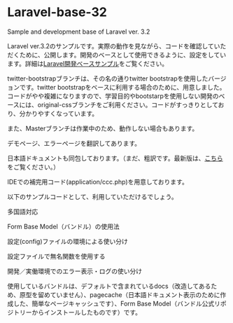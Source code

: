 Laravel-base-32
===============

Sample and development base of Laravel ver. 3.2

Laravel ver.3.2のサンプルです。実際の動作を見ながら、コードを確認していただくために、公開します。開発のベースとして使用できるように、設定をしています。詳細は[Laravel開発ベースサンプル](http://kore1server.com/laravel-tutorial/312-laravel-32-development-base-sample.html)をご覧ください。

twitter-bootstrapブランチは、その名の通りtwitter bootstrapを使用したバージョンです。twitter bootstrapをベースに利用する場合のために、用意しました。コードがやや複雑になりますので、学習目的やbootstarpを使用しない開発のベースには、original-cssブランチをご利用ください。コードがすっきりとしており、分かりやすくなっています。

また、Masterブランチは作業中のため、動作しない場合もあります。

デモページ、エラーページを翻訳してあります。

日本語ドキュメントも同包しております。（まだ、粗訳です。最新版は、[こちら](http://laravel.kore1server.com)をご覧ください。）

IDEでの補完用コード(application/ccc.php)を用意しております。

以下のサンプルコードとして、利用していただけるでしょう。

多国語対応

Form Base Model（バンドル）の使用法

設定(config)ファイルの環境による使い分け

設定ファイルで無名関数を使用する

開発／実働環境でのエラー表示・ログの使い分け

使用しているバンドルは、デフォルトで含まれているdocs（改造してあるため、原型を留めていません）、pagecache（日本語ドキュメント表示のために作成した、簡単なページキャッシュです）、Form Base Model（バンドル公式リポジトリーからインストールしたものです）です。
